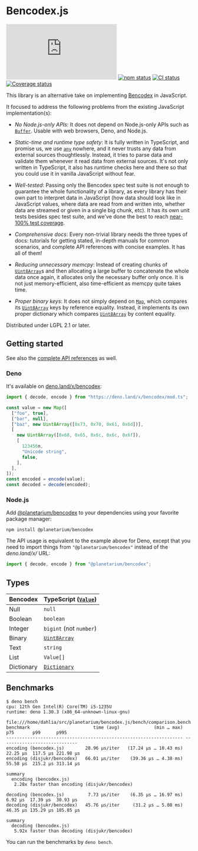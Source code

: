 <!-- deno-fmt-ignore-file -->

Bencodex.js
===========

[![deno.land/x/bencodex status][]][deno.land/x/bencodex]
[![npm status][]][@planetarium/bencodex]
[![CI status][]][GitHub Actions]
[![Coverage status][]][Coveralls]

This library is an alternative take on implementing [Bencodex] in JavaScript.

It focused to address the following problems from the existing JavaScript
implementation(s):

 -  *No Node.js-only APIs*:  It does not depend on Node.js-only APIs such as
    [`Buffer`].  Usable with web browsers, Deno, and Node.js.

 -  *Static-time and runtime type safety*:  It is fully written in TypeScript,
    and promise us, we use [`any`] nowhere, and it never trusts any data from
    external sources thoughtlessly.  Instead, it tries to parse data and
    validate them whenever it read data from external sources.  It's not only
    written in TypeScript, it also has runtime checks here and there so that
    you could use it in vanilla JavaScript without fear.

 -  *Well-tested*:  Passing only the Bencodex spec test suite is not enough to
    guarantee the whole functionality of a library, as every library has their
    own part to interpret data in JavaScript (how data should look like in
    JavaScript values, where data are read from and written into, whether data
    are streamed or given in a single big chunk, etc).  It has its own unit
    tests besides spec test suite, and we've done the best to reach
    [near-100% test coverage][Coveralls].

 -  *Comprehensive docs*:  Every non-trivial library needs the three types of
    docs: tutorials for getting stated, in-depth manuals for common scenarios,
    and complete API references with concise examples.  It has all of them!

 -  *Reducing unnecessary memcpy*:  Instead of creating chunks of
    [`Uint8Array`]s and then allocating a large buffer to concatenate the whole
    data once again, it allocates only the necessary buffer only once.
    It is not just memory-efficient, also time-efficient as memcpy quite
    takes time.

 -  *Proper binary keys*:  It does not simply depend on [`Map`], which compares
    its [`Uint8Array`] keys by reference equality.  Instead, it implements its
    own proper dictionary which compares [`Uint8Array`] by content equality.

Distributed under LGPL 2.1 or later.

[deno.land/x/bencodex status]: https://img.shields.io/github/v/tag/planetarium/bencodex.js?label=deno.land%2Fx%2Fbencodex
[deno.land/x/bencodex]: https://deno.land/x/bencodex
[npm status]: https://img.shields.io/npm/v/@planetarium/bencodex?label=npm%20i%20%40planetarium%2Fbencodex
[@planetarium/bencodex]: https://www.npmjs.com/package/@planetarium/bencodex
[CI status]: https://github.com/planetarium/bencodex.js/actions/workflows/main.yaml/badge.svg?branch=main
[GitHub Actions]: https://github.com/planetarium/bencodex.js/actions/workflows/main.yaml
[Coverage status]: https://coveralls.io/repos/github/planetarium/bencodex.js/badge.svg
[Coveralls]: https://coveralls.io/github/planetarium/bencodex.js
[Bencodex]: https://bencodex.org/
[`Buffer`]: https://nodejs.org/api/buffer.html
[`any`]: https://www.typescriptlang.org/docs/handbook/2/everyday-types.html#any
[`Uint8Array`]: https://developer.mozilla.org/docs/Web/JavaScript/Reference/Global_Objects/Uint8Array
[`Map`]: https://developer.mozilla.org/docs/Web/JavaScript/Reference/Global_Objects/Map


Getting started
---------------

See also the [complete API references] as well.

[complete API references]: https://deno.land/x/bencodex/mod.ts


### Deno

It's available on [deno.land/x/bencodex]:

~~~~ typescript
import { decode, encode } from "https://deno.land/x/bencodex/mod.ts";

const value = new Map([
  ["foo", true],
  ["bar", null],
  ["baz", new Uint8Array([0x73, 0x70, 0x61, 0x6d])],
  [
    new Uint8Array([0x68, 0x65, 0x6c, 0x6c, 0x6f]),
    [
      123456n,
      "Unicode string",
      false,
    ],
  ],
]);
const encoded = encode(value);
const decoded = decode(encoded);
~~~~


### Node.js

Add [@planetarium/bencodex] to your dependencies using your favorite package
manager:

~~~~ console
npm install @planetarium/bencodex
~~~~

The API usage is equivalent to the example above for Deno, except that you
need to import things from `"@planetarium/bencodex"` instead of the
*deno.land/x/* URL:

~~~~ typescript
import { decode, encode } from "@planetarium/bencodex";
~~~~


Types
-----

| Bencodex   | TypeScript ([`Value`])        |
|------------|-------------------------------|
| Null       | `null`                        |
| Boolean    | `boolean`                     |
| Integer    | `bigint` (not `number`)       |
| Binary     | [`Uint8Array`]                |
| Text       | `string`                      |
| List       | `Value[]`                     |
| Dictionary | [`Dictionary`]                |

[`Value`]: https://deno.land/x/bencodex/mod.ts?s=Value
[`Dictionary`]: https://deno.land/x/bencodex/mod.ts?s=Dictionary


Benchmarks
----------

~~~~ console
$ deno bench
cpu: 12th Gen Intel(R) Core(TM) i5-1235U
runtime: deno 1.30.3 (x86_64-unknown-linux-gnu)

file:///home/dahlia/src/planetarium/bencodex.js/bench/comparison.bench.ts
benchmark                        time (avg)             (min … max)       p75       p99      p995
------------------------------------------------------------------- -----------------------------
encoding (bencodex.js)        28.96 µs/iter   (17.24 µs … 10.43 ms)  22.25 µs  117.5 µs 221.98 µs
encoding (disjukr/bencodex)   66.01 µs/iter    (39.36 µs … 4.38 ms)  55.58 µs  215.2 µs 313.14 µs

summary
  encoding (bencodex.js)
   2.28x faster than encoding (disjukr/bencodex)

decoding (bencodex.js)         7.73 µs/iter    (6.35 µs … 16.97 ms)   6.92 µs  17.39 µs  30.93 µs
decoding (disjukr/bencodex)   45.76 µs/iter     (31.2 µs … 5.08 ms)  46.35 µs 135.29 µs 185.85 µs

summary
  decoding (bencodex.js)
   5.92x faster than decoding (disjukr/bencodex)
~~~~

You can run the benchmarks by `deno bench`.
